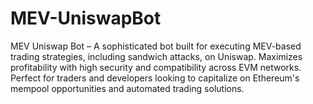 # MEV-UniswapBot
MEV Uniswap Bot – A sophisticated bot built for executing MEV-based trading strategies, including sandwich attacks, on Uniswap. Maximizes profitability with high security and compatibility across EVM networks. Perfect for traders and developers looking to capitalize on Ethereum's mempool opportunities and automated trading solutions.
